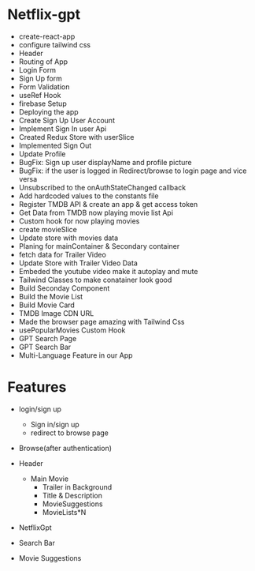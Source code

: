 # Netflix-gpt

- create-react-app
- configure tailwind css  
- Header
- Routing of App
- Login Form 
- Sign Up form
- Form Validation 
- useRef Hook
- firebase Setup
- Deploying the app
- Create Sign Up User Account
- Implement Sign In user Api
- Created Redux Store with userSlice
- Implemented Sign Out
- Update Profile
- BugFix: Sign up user displayName and profile picture
- BugFix: if the user is logged in Redirect/browse to login page and  vice versa
- Unsubscribed to the onAuthStateChanged callback
- Add hardcoded values to the constants file
- Register TMDB API & create an app & get access token
- Get Data from TMDB now playing movie list Api
- Custom hook for now playing movies
- create movieSlice
- Update store with movies data
- Planing for mainContainer & Secondary container
- fetch data for Trailer Video
- Update Store with Trailer Video Data
- Embeded the youtube video make it autoplay and mute
- Tailwind Classes to make conatainer look good
- Build Seconday Component
- Build the Movie List
- Build Movie Card
- TMDB Image CDN URL
- Made the browser page amazing with Tailwind Css
- usePopularMovies Custom Hook
- GPT Search Page
- GPT Search Bar
- Multi-Language Feature in our App

# Features

- login/sign up 
  - Sign in/sign up
  - redirect to browse page

- Browse(after authentication)
 - Header
    - Main Movie
      - Trailer in Background
      - Title & Description
      - MovieSuggestions
      - MovieLists*N 

  - NetflixGpt
  - Search Bar
  - Movie Suggestions    